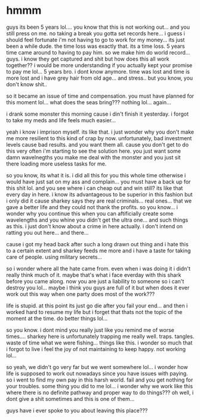 # hmmm

guys its been 5 years lol....  you know that this is not working out...  and you still press on me.  no taking a break you gotta set records here...  i guess i should feel fortunate i'm not having to go to work for my money...  its just been  a while dude.  the time loss was exactly that.  its a time loss.  5 years time came around to having to pay him.  so we make him do world record...  guys.  i know they get captured and shit but how does this all work together?? i would be more understanding if you actually kept your promise to pay me lol...  5 years bro.  i dont know anymore.  time was lost and time is more lost and i have grey hair from old age...  and stress..  but you know, you don't know shit..

so it became an issue of time and compensation.  you must have planned for this moment lol...  what does the seas bring??? nothing lol... again...

i drank some monster this morning cause i din't finish it yesterday.  i forgot to take my meds and life feels much easier...

yeah i know i imprison myself.  its like that.  i just wonder why you don't make me more resilient to this kind of crap by now.  unfortunately, bad investment levels cause bad results.  and you want them all.  cause you don't get to do this very often i'm starting to see the solution here.  you just want some damn wavelnegths you make me deal with the monster and you just sit there loading more useless tasks for me.

so you know, its what it is.  i did all this for you this whole time otherwise i would have just sat on my ass and complain...  you must have a back up for this shit lol.  and you see where i can cheap out and win still?  its like that every day in here.  i know its advantageous to be superior in this fashion but i only did it cause sharkey says they are real criminals...  real ones...  that we gave a better life and they could not thank the profits.  so you know...  i wonder why you continue this when you can aftificially create some wavelengths and you whine you didn't get the ultra one... and such things as this.  i just don't know about a crime in here actually.  i don't intend on ratting you out here...  and there...

cause i got my head back after such a long drawn out thing and i hate this to a certain extent and sharkey feeds me more and i have a taste for taking care of people.  using military secrets...  

so i wonder where all the hate came from.  even when i was doing it i didn't really think much of it.  maybe that's what i face everday with this shark before you came along.  now you are just a liability to someone so i can't destroy you lol...  maybe i think you guys are full of it but when does it ever work out this way when one party does most of the work???

life is stupid.  at this point its just go die after you fail your end...  and then i worked hard to resume my life but i forget that thats not the topic of the moment at the time.  do better things lol...

so you know.  i dont mind you really just like you remind me of worse times....  sharkey here is unfortunately trapping me really well.  traps.  tangles.  waste of time what we were fishing...  things like this.  i wonder so much that i forgot to live i feel the joy of not maintaining to keep happy. not working lol...

so yeah, we didn't go very far but we went somewhere lol...  i wonder how life is supposed to work out nowadays since you have issues with paying.  so i went to find my own pay in this harsh world.  fail and you get nothing for your troubles.  some thing you did to me lol...  i wonder why we work like this where there is no definite pathway and proper way to do things???  oh well, i dont give a shit sometimes and this is one of them...

guys have i ever spoke to you about leaving this place???
